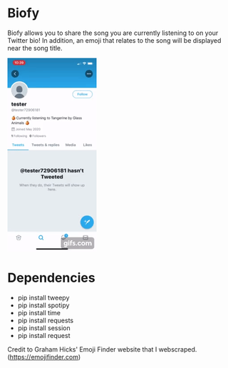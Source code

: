 # Biofy

Biofy allows you to share the song you are currently listening to on your Twitter bio! In addition, an emoji that relates to the song will be displayed near the song title. 

![](demo.gif)

# Dependencies 

- pip install tweepy
- pip install spotipy
- pip install time
- pip install requests
- pip install session
- pip install request

Credit to Graham Hicks' Emoji Finder website that I webscraped. (https://emojifinder.com)

